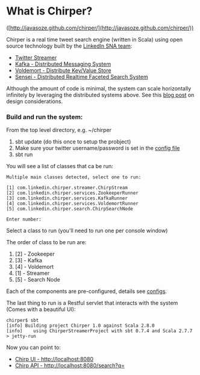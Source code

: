 What is Chirper?
==================
([http://javasoze.github.com/chirper/](http://javasoze.github.com/chirper/))

Chirper is a real time tweet search engine (written in Scala) using open source technology built by the [LinkedIn SNA team](http://sna-projects.com):

* [Twitter Streamer](https://github.com/acrosa/Scala-TwitterStreamer)
* [Kafka - Distributed Messaging System](http://sna-projects.com/kafka/)
* [Voldemort - Distribute Key/Value Store](http://sna-projects.com/voldemort/)
* [Sensei - Distributed Realtime Faceted Search System](http://sna-projects.com/sensei/)

Although the amount of code is minimal, the system can scale horizontally infinitely by leveraging the distributed systems above. See this [blog post](http://sna-projects.com/blog/2011/02/build-a-distributed-realtime-tweet-search-system-in-no-time-part-12/) on design considerations.

### Build and run the system:

From the top level directory, e.g. ~/chirper

1. sbt update (do this once to setup the probject)
2. Make sure your twitter username/password is set in the [config file](https://github.com/javasoze/chirper/blob/master/config/TwitterStreamer.conf)
3. sbt run

You will see a list of classes that ca be run:

    Multiple main classes detected, select one to run:

    [1] com.linkedin.chirper.streamer.ChirpStream
    [2] com.linkedin.chirper.services.ZookeeperRunner
    [3] com.linkedin.chirper.services.KafkaRunner
    [4] com.linkedin.chirper.services.VoldemortRunner
    [5] com.linkedin.chirper.search.ChirpSearchNode

    Enter number:

Select a class to run (you'll need to run one per console window)

The order of class to be run are:

1. [2] - Zookeeper
2. [3] - Kafka
3. [4] - Voldemort
4. [1] - Streamer
5. [5] - Search Node

Each of the components are pre-configured, details see [configs](https://github.com/javasoze/chirper/tree/master/config).

The last thing to run is a Restful servlet that interacts with the system (Comes with a beautiful UI):

    chirper$ sbt
    [info] Building project Chirper 1.0 against Scala 2.8.0
    [info]    using ChirperStreamerProject with sbt 0.7.4 and Scala 2.7.7
    > jetty-run

Now you can point to:

* [Chirp UI - http://localhost:8080](http://localhost:8080)
* [Chirp API - http://localhost:8080/search?q=](http://localhost:8080/search?q=)

